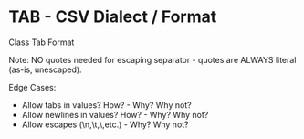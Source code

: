 # TAB - CSV Dialect / Format

Class Tab Format

Note: NO quotes needed for escaping separator - quotes are ALWAYS literal (as-is, unescaped).


Edge Cases:

- Allow tabs in values? How? - Why? Why not?
- Allow newlines in values? How? - Why? Why not?
- Allow escapes (\n,\t,\\,etc.) - Why? Why not?
